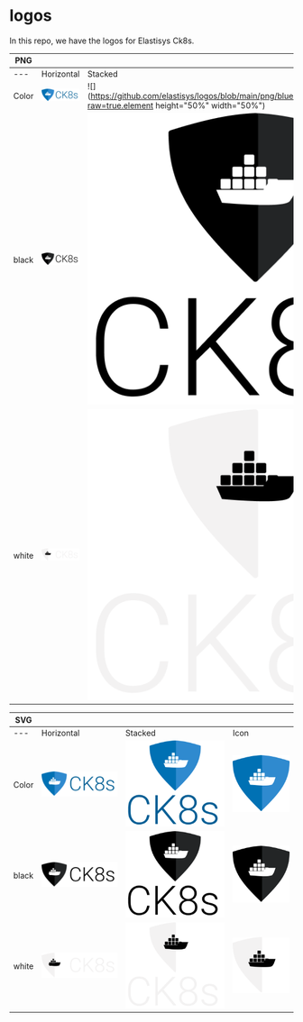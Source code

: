 # logos
In this repo, we have the logos for Elastisys Ck8s. 

PNG | | | | 
------ |------ |------ |------ | 
---|Horizontal | Stacked | Icon
Color  |![](https://github.com/elastisys/logos/blob/main/png/blue/logo%20blue%20text%201x.png?raw=true)|![](https://github.com/elastisys/logos/blob/main/png/blue/Blue%20logo%202x%20(1).png?raw=true.element height="50%" width="50%")| ![](https://github.com/elastisys/logos/blob/main/png/blue/logo%20blue%201x.png?raw=true)| 
black  |![](https://github.com/elastisys/logos/blob/main/png/black/logo%20black%20text%201x.png?raw=true)|![](https://github.com/elastisys/logos/blob/main/png/black/Black%20logo%202x%20(1).png?raw=true)| ![](https://github.com/elastisys/logos/blob/main/png/black/logo%20black%201x%20(1).png?raw=true)
white  |![](https://github.com/elastisys/logos/blob/main/png/white/logo%20white%20text%201x.png?raw=true)|![](https://github.com/elastisys/logos/blob/main/png/white/White%20logo%202x%20(1).png?raw=true)|![](https://github.com/elastisys/logos/blob/main/png/white/logo%20white%201x%20(2).png?raw=true)

SVG | | | | 
------ |------ |------ |------ |
---|Horizontal | Stacked | Icon
Color  |![](https://github.com/elastisys/logos/blob/main/svg/blue/logo%20blue%20text%201x.svg?raw=true)|![](https://raw.githubusercontent.com/elastisys/logos/87bc298dd66e8dc7600adc306c99620ec59dc851/svg/blue/Blue%20logo%202x%20(4).svg?token=AMEPU67CUPQWRRXS74YAWO27PQ43E)| ![](https://raw.githubusercontent.com/elastisys/logos/87bc298dd66e8dc7600adc306c99620ec59dc851/svg/blue/Blue%20logo%201x.svg?token=AMEPU6ZOJOXYGH3Z5QYNDFK7PQ4Y6)| 
black  |![](https://raw.githubusercontent.com/elastisys/logos/87bc298dd66e8dc7600adc306c99620ec59dc851/svg/black/Black%20logo%201x.svg?token=AMEPU62OR4EEMPPPDCFFBUC7PQ46M)|![](https://raw.githubusercontent.com/elastisys/logos/87bc298dd66e8dc7600adc306c99620ec59dc851/svg/black/Black%20logo%202x%20(4).svg?token=AMEPU65IYBLZWEDSGCVF37K7PQ5AM)| ![](https://raw.githubusercontent.com/elastisys/logos/87bc298dd66e8dc7600adc306c99620ec59dc851/svg/black/Black%20logo%201x%20(2).svg?token=AMEPU65W27DGYAPKDMJIDT27PQ444)
white  |![](https://raw.githubusercontent.com/elastisys/logos/87bc298dd66e8dc7600adc306c99620ec59dc851/svg/white/White%20logo%201x.svg?token=AMEPU63ZLSPNMRB44WMKJY27PQ5EM)|![](https://raw.githubusercontent.com/elastisys/logos/87bc298dd66e8dc7600adc306c99620ec59dc851/svg/white/White%20logo%202x%20(4).svg?token=AMEPU65GXN7IRUPF6PW6FTK7PQ5FM)|![](https://raw.githubusercontent.com/elastisys/logos/87bc298dd66e8dc7600adc306c99620ec59dc851/svg/white/White%20logo%201x%20(2).svg?token=AMEPU64VLL2GTUU3W7FNM3K7PQ5CG)




